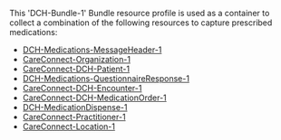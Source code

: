 This 'DCH-Bundle-1' Bundle resource profile is used as a container to collect a combination of the following resources to capture prescribed medications:

- [DCH-Medications-MessageHeader-1]
- [CareConnect-Organization-1]
- [CareConnect-DCH-Patient-1]
- [DCH-Medications-QuestionnaireResponse-1]
- [CareConnect-DCH-Encounter-1]
- [CareConnect-DCH-MedicationOrder-1]
- [DCH-MedicationDispense-1]
- [CareConnect-Practitioner-1]
- [CareConnect-Location-1]
                                                                                                   

[DCH-Medications-MessageHeader-1]:dch-medications-messageheader-1.html
[CareConnect-Organization-1]:careconnect-organization-1.html
[CareConnect-DCH-Patient-1]:careconnect-dch-patient-1.html
[CareConnect-DCH-Encounter-1]:careconnect-dch-encounter-1.html
[DCH-Medications-QuestionnaireResponse-1]:dch-medications-questionnaireresponse-1.html
[CareConnect-DCH-Immunization-1]:careconnect-dch-immunization-1.html
[CareConnect-Practitioner-1]:careconnect-practitioner-1.html
[CareConnect-Location-1]:careconnect-location-1.html
[CareConnect-DCH-MedicationOrder-1]:careconnect-dch-medicationorder-1.html
[DCH-MedicationDispense-1]:dch-medicationdispense-1.html
